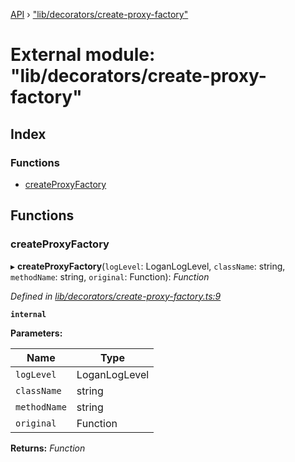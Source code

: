 [API](../README.md) › ["lib/decorators/create-proxy-factory"](_lib_decorators_create_proxy_factory_.md)

# External module: "lib/decorators/create-proxy-factory"


## Index

### Functions

* [createProxyFactory](_lib_decorators_create_proxy_factory_.md#createproxyfactory)

## Functions

###  createProxyFactory

▸ **createProxyFactory**(`logLevel`: LoganLogLevel, `className`: string, `methodName`: string, `original`: Function): *Function*

*Defined in [lib/decorators/create-proxy-factory.ts:9](https://github.com/ciklum-digital/logan/blob/af9fe3e/packages/angular/src/lib/decorators/create-proxy-factory.ts#L9)*

**`internal`** 

**Parameters:**

Name | Type |
------ | ------ |
`logLevel` | LoganLogLevel |
`className` | string |
`methodName` | string |
`original` | Function |

**Returns:** *Function*